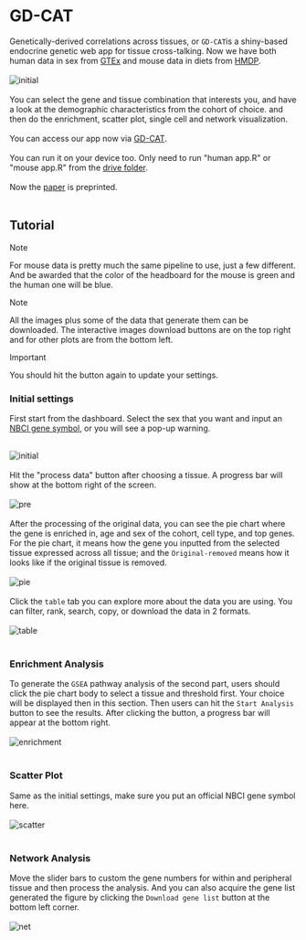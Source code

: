 # GD-CAT
Genetically-derived correlations across tissues, or `GD-CAT`is a shiny-based endocrine genetic web app for tissue cross-talking. Now we have both human data in sex from [GTEx](https://gtexportal.org/home/) and mouse data in diets from [HMDP](https://www.ncbi.nlm.nih.gov/pmc/articles/PMC4878195/). <br><br>
![initial](https://github.com/mingqizh/GD-CAT/blob/main/images/pipeline.png) <br><br>
You can select the gene and tissue combination that interests you, and have a look at the demographic characteristics from the cohort of choice.
and then do the enrichment, scatter plot, single cell and network visualization.  <br><br>
You can access our app now via [GD-CAT](https://pipeline.biochem.uci.edu/gtex/). <br><br>
You can run it on your device too. Only need to run "human app.R" or "mouse app.R" from the [drive folder](https://drive.google.com/drive/folders/1KvzT_USvOXiXbktSs-e3DCzwrqsfZDEl?usp=sharing).<br><br>
Now the [paper](https://pubmed.ncbi.nlm.nih.gov/37214953/) is preprinted. <br><br>
## Tutorial 
> [!NOTE]
> For mouse data is pretty much the same pipeline to use, just a few different. And be awarded that the color of the headboard for the mouse is green and the human one will be blue. 

> [!NOTE]
> All the images plus some of the data that generate them can be downloaded. The interactive images download buttons are on the top right and for other plots are from the bottom left. 

> [!IMPORTANT]
> You should hit the button again to update your settings. 
### Initial settings
First start from the dashboard. Select the sex that you want and input an [NBCI gene symbol](https://www.ncbi.nlm.nih.gov/pmc/articles/PMC7494048/), or you will see a pop-up warning. <br><br>

![initial](https://github.com/mingqizh/GD-CAT/blob/main/images/hset.png) <br><br>
Hit the "process data" button after choosing a tissue. A progress bar will show at the bottom right of the screen. <br><br>
![pre](https://github.com/mingqizh/GD-CAT/blob/main/images/1689177951994.png) <br><br>
After the processing of the original data, you can see the pie chart where the gene is enriched in, age and sex of the cohort, cell type, and top genes. For the pie chart, it means how the gene you inputted from the selected tissue expressed across all tissue; and the `Original-removed` means how it looks like if the original tissue is removed. <br><br>
![pie](https://github.com/mingqizh/GD-CAT/blob/main/images/sfd.png) <br><br>
Click the `table` tab you can explore more about the data you are using. You can filter, rank, search, copy, or download the data in 2 formats.<br><br>
![table](https://github.com/mingqizh/GD-CAT/blob/main/images/table.png)<br><br>
### Enrichment Analysis
To generate the `GSEA` pathway analysis of the second part, users should click the pie chart body to select a tissue and threshold first. Your choice will be displayed then in this section. Then users can hit the `Start Analysis` button to see the results. After clicking the button, a progress bar will appear at the bottom right. <br><br>
![enrichment](https://github.com/mingqizh/GD-CAT/blob/main/images/enrich.png)<br><br>
### Scatter Plot
Same as the initial settings, make sure you put an official NBCI gene symbol here. <br><br>
![scatter](https://github.com/mingqizh/GD-CAT/blob/main/images/1689177689112.png)<br><br>
### Network Analysis
Move the slider bars to custom the gene numbers for within and peripheral tissue and then process the analysis. And you can also acquire the gene list generated the figure by clicking the `Download gene list` button at the bottom left corner. <br><br>
![net](https://github.com/mingqizh/GD-CAT/blob/main/images/net.png)


